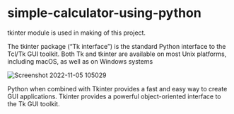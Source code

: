 # simple-calculator-using-python

tkinter module is used in making of this project.

The tkinter package (“Tk interface”) is the standard Python interface to the Tcl/Tk GUI toolkit.
Both Tk and tkinter are available on most Unix platforms, including macOS, as well as on Windows systems

![Screenshot 2022-11-05 105029](https://user-images.githubusercontent.com/99202913/200102592-43b226c4-eaf7-405e-a8f5-34fa804ceae3.png)

 Python when combined with Tkinter provides a fast and easy way to create GUI applications.
 Tkinter provides a powerful object-oriented interface to the Tk GUI toolkit.
